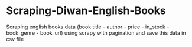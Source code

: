 # Scraping-Diwan-English-Books
Scraping english books data (book title - author - price - in_stock - book_genre - book_url) using scrapy with pagination and save this data in csv file
